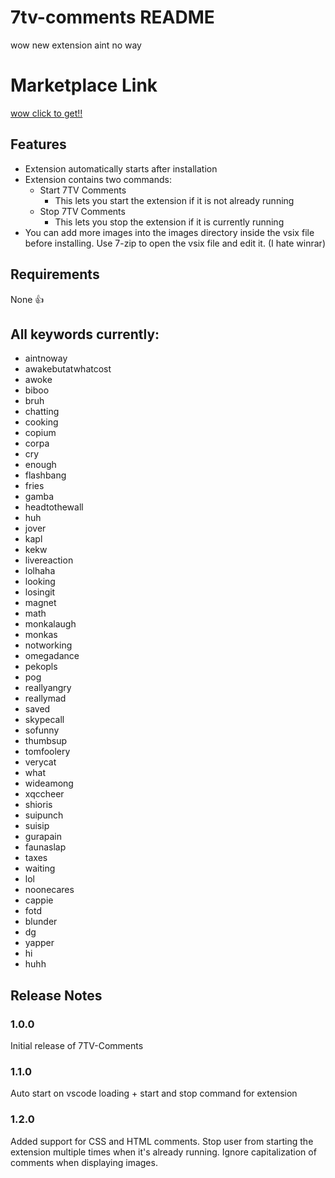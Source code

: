 # 7tv-comments README

wow new extension aint no way

# Marketplace Link
[wow click to get!!](https://marketplace.visualstudio.com/items?itemName=erm.7tv-comments)

## Features

- Extension automatically starts after installation
- Extension contains two commands:
    - Start 7TV Comments
        - This lets you start the extension if it is not already running
    - Stop 7TV Comments
        - This lets you stop the extension if it is currently running
- You can add more images into the images directory inside the vsix file before installing. Use 7-zip to open the vsix file and edit it. (I hate winrar)

## Requirements

None 👍

## All keywords currently:
- aintnoway
- awakebutatwhatcost
- awoke
- biboo
- bruh
- chatting
- cooking
- copium
- corpa
- cry
- enough
- flashbang
- fries
- gamba
- headtothewall
- huh
- jover
- kapl
- kekw
- livereaction
- lolhaha
- looking
- losingit
- magnet
- math
- monkalaugh
- monkas
- notworking
- omegadance
- pekopls
- pog
- reallyangry
- reallymad
- saved
- skypecall
- sofunny
- thumbsup
- tomfoolery
- verycat
- what
- wideamong
- xqccheer
- shioris
- suipunch
- suisip
- gurapain
- faunaslap
- taxes
- waiting
- lol
- noonecares
- cappie
- fotd
- blunder
- dg
- yapper
- hi
- huhh


## Release Notes

### 1.0.0

Initial release of 7TV-Comments

### 1.1.0

Auto start on vscode loading + start and stop command for extension

### 1.2.0

Added support for CSS and HTML comments. Stop user from starting the extension multiple times when it's already running. Ignore capitalization of comments when displaying images.